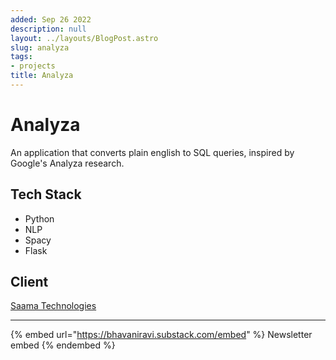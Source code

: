 ```yaml
---
added: Sep 26 2022
description: null
layout: ../layouts/BlogPost.astro
slug: analyza
tags:
- projects
title: Analyza
---
```


# Analyza

An application that converts plain english to SQL queries, inspired by Google's Analyza research.

## Tech Stack

* Python
* NLP
* Spacy
* Flask

## Client

[Saama Technologies](https://www.saama.com)

***

{% embed url="https://bhavaniravi.substack.com/embed" %}
Newsletter embed
{% endembed %}